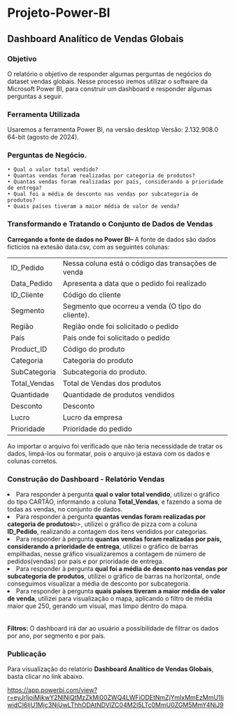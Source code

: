 # Projeto-Power-BI


<h2>Dashboard Analítico de Vendas Globais</h2>


<h3> Objetivo </h3>
O relatório o objetivo de responder algumas perguntas de negócios do dataset vendas globais. Nesse processo iremos utilizar o software da Microsoft  Power BI, para construir um dashboard e responder algumas perguntas a seguir.

<h3>Ferramenta Utilizada</h3>

Usaremos a ferramenta Power BI, na versão desktop Versão: 2.132.908.0 64-bit (agosto de 2024).

<h3>Perguntas de Negócio.</h3>

    • Qual o valor total vendido?
    • Quantas vendas foram realizadas por categoria de produtos?
    • Quantas vendas foram realizadas por país, considerando a prioridade de entrega?
    • Qual foi a média de desconto nas vendas por subcategoria de produtos?
    • Quais países tiveram a maior média de valor de venda?

  <h3>Transformando e Tratando o Conjunto de Dados de Vendas</h3>


 <b> Carregando a fonte de dados no Power BI– </b> A fonte de dados são dados fictícios na extesão  data.csv, com  as seguintes colunas: 

<table>
  <tr>
    <td>ID_Pedido</td>
    <td>Nessa coluna está o código das transações de venda</td>
  </tr>
  <tr>
    <td>Data_Pedido</td>
    <td>Apresenta a data que o pedido foi realizado</td>
  </tr>
   <tr>
    <td>ID_Cliente</td>
    <td>Código do cliente</td>
  </tr>
  <tr>
    <td>Segmento</td>
    <td>Segmento que ocorreu a venda (O tipo do cliente).</td>
  </tr>
   <tr>
    <td>Região</td>
    <td> Região onde foi solicitado o pedido</td>
  </tr>
 <tr>
    <td>País</td>
    <td> País onde foi solicitado o pedido</td>
  </tr>
   <tr>
    <td>Product_ID</td>
    <td> Código do produto</td>
  </tr>
   <tr>
    <td>Categoria</td>
    <td> Categoria do produto</td>
  </tr>
   <tr>
    <td>SubCategoria</td>
    <td> Subcategoria do produto.</td>
  </tr>
  <tr>
    <td>Total_Vendas</td>
    <td> Total de Vendas dos produtos</td>
  </tr>
   <tr>
    <td>Quantidade</td>
    <td>Quantidade de produtos vendidos</td>
  </tr>
  <tr>
    <td>Desconto </td>
    <td>Desconto</td>
  </tr>
   <tr>
    <td>Lucro </td>
    <td>Lucro da empresa</td>
  </tr>
  <tr>
    <td>Prioridade</td>
    <td>Prioridade do pedido</td>
  </tr>
</table>

 Ao importar o arquivo foi verificado que não teria necessidade de tratar os dados, limpá-los ou formatar, pois o arquivo já estava com os dados e colunas corretos.

<h3>Construção do Dashboard - Relatório Vendas </h3>

<li>Para responder à pergunta <b>qual o valor total vendido</b>, utilizei o gráfico do tipo CARTÃO, informando a coluna <b>Total_Vendas</b>, e fazendo a soma de todas as vendas, no conjunto de dados. </li>

<li>Para responder à pergunta <b>quantas vendas foram realizadas por categoria de produtos</b>b>, utilizei o gráfico de pizza com a coluna <b>ID_Pedido</b>, realizando a contagem dos itens vendidos por categorias.</li>

<li>Para responder à pergunta <b>quantas vendas foram realizadas por país, considerando a prioridade de entrega</b>, utilizei o gráfico de barras empilhadas, nesse gráfico visualizaremos a contagem de número de pedidos(vendas) por país e por prioridade de entrega.</li>

<li>Para responder à pergunta <b>qual foi a média de desconto nas vendas por subcategoria de produtos</b>, utilizei o gráfico de barras na horizontal, onde conseguimos visualizar a média de desconto por subcategoria.</li>


<li>Para responder à pergunta <b> quais países tiveram a maior média de valor de venda</b>, utilizei para visualização o mapa, aplicando o filtro de média maior que 250, gerando um visual, mas limpo dentro do mapa.</li>
<br></br>
<b>Filtros:</b> O dashboard irá dar ao usuário a possibilidade de filtrar os dados por ano, por segmento e por país.

<h3>Publicação</h3>

Para visualização do relatório <b> Dashboard Analítico de Vendas Globais</b>, basta clicar no link abaixo.

<a> https://app.powerbi.com/view?r=eyJrIjoiMjkwY2NlNjQtMzZkMi00ZWQ4LWFiODEtNmZjYmIxMmEzMmU1IiwidCI6IjU1Mjc3NjUwLThhODAtNDVlZC04M2I5LTc0MmU0ZGM5MmY4NiJ9
</a>
